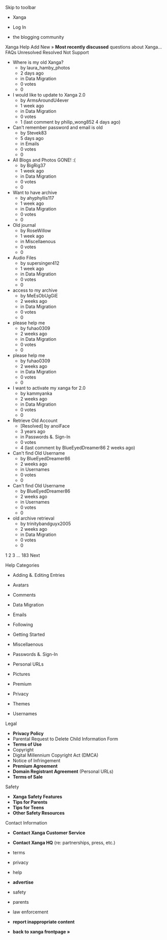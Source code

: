 Skip to toolbar

*   Xanga

*   Log In

*   the blogging community

Xanga Help Add New » **Most recently discussed** questions about Xanga… FAQs Unresolved Resolved Not Support

*   Where is my old Xanga?
    *   by laura\_hamby\_photos
    *   2 days ago
    *   in Data Migration
    *   0 votes
    *   0
*   I would like to update to Xanga 2.0
    *   by ArmsAroundU4ever
    *   1 week ago
    *   in Data Migration
    *   0 votes
    *   1 (last comment by philip\_wong852 4 days ago)
*   Can't remember password and email is old
    *   by Stevek83
    *   5 days ago
    *   in Emails
    *   0 votes
    *   0
*   All Blogs and Photos GONE! :(
    *   by BigRig37
    *   1 week ago
    *   in Data Migration
    *   0 votes
    *   0
*   Want to have archive
    *   by ahyphyllis117
    *   1 week ago
    *   in Data Migration
    *   0 votes
    *   0
*   Old journal
    *   by RoseWillow
    *   1 week ago
    *   in Miscellaenous
    *   0 votes
    *   0
*   Audio Files
    *   by supersinger412
    *   1 week ago
    *   in Data Migration
    *   0 votes
    *   0
*   access to my archive
    *   by MeEsObUgGiE
    *   2 weeks ago
    *   in Data Migration
    *   0 votes
    *   0
*   please help me
    *   by fuhao0309
    *   2 weeks ago
    *   in Data Migration
    *   0 votes
    *   0
*   please help me
    *   by fuhao0309
    *   2 weeks ago
    *   in Data Migration
    *   0 votes
    *   0
*   I want to activate my xanga for 2.0
    *   by kammyanka
    *   2 weeks ago
    *   in Data Migration
    *   0 votes
    *   0
*   Retrieve Old Account
    *   \[Resolved\] by anoiFace
    *   3 years ago
    *   in Passwords &. Sign-In
    *   0 votes
    *   4 (last comment by BlueEyedDreamer86 2 weeks ago)
*   Can't find Old Username
    *   by BlueEyedDreamer86
    *   2 weeks ago
    *   in Usernames
    *   0 votes
    *   0
*   Can't find Old Username
    *   by BlueEyedDreamer86
    *   2 weeks ago
    *   in Usernames
    *   0 votes
    *   0
*   old archive retrieval
    *   by trinitybandguyx2005
    *   2 weeks ago
    *   in Data Migration
    *   0 votes
    *   0

1 2 3 ... 183 Next

Help Categories

*   Adding &. Editing Entries
*   Avatars
*   Comments
*   Data Migration
*   Emails
*   Following
*   Getting Started
*   Miscellaenous

*   Passwords &. Sign-In
*   Personal URLs
*   Pictures
*   Premium
*   Privacy
*   Themes
*   Usernames

Legal

*   **Privacy Policy**
*   Parental Request to Delete Child Information Form
*   **Terms of Use**
*   Copyright
*   Digital Millennium Copyright Act (DMCA)
*   Notice of Infringement
*   **Premium Agreement**
*   **Domain Registrant Agreement** (Personal URLs)
*   **Terms of Sale**

Safety

*   **Xanga Safety Features**
*   **Tips for Parents**
*   **Tips for Teens**
*   **Other Safety Resources**

Contact Information

*   **Contact Xanga Customer Service**
*   **Contact Xanga HQ** (re: partnerships, press, etc.)

*   terms
*   privacy
*   help
*   **advertise**

*   safety
*   parents
*   law enforcement
*   **report inappropriate content**

*   **back to xanga frontpage »**